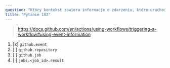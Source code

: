 ```yaml
---
question: "Który kontekst zawiera informacje o zdarzeniu, które uruchomiło działanie workflow?"
title: "Pytanie 102"
---
```


> https://docs.github.com/en/actions/using-workflows/triggering-a-workflow#using-event-information
1. [x] `github.event`
1. [ ] `github.repository`
1. [ ] `github.job`
1. [ ] `jobs.<job_id>.result`


